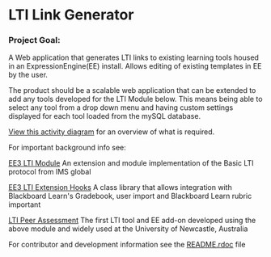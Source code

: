 # LTI Link Generator #
### Project Goal: ###

A Web application that generates LTI links to existing learning tools housed in an ExpressionEngine(EE) install. Allows editing of existing templates in EE by the user.  

The product should be a scalable web application that can be extended to add any tools developed for the LTI Module below. This means being able to select any tool from a drop down menu and having custom settings displayed for each tool loaded from the mySQL database.  

[View this activity diagram](https://drive.google.com/file/d/0BzkHPzzmmGjJN29GWUJodXpZSTA/view?usp=sharing) for an overview of what is required.

For important background info see:

[EE3 LTI Module](https://bitbucket.org/sijpkes/ee3-lti-module)
An extension and module implementation of the Basic LTI protocol from IMS global

[EE3 LTI Extension Hooks](https://bitbucket.org/sijpkes/ee3-lti-extension-hooks)
A class library that allows integration with Blackboard Learn's Gradebook, user import and Blackboard Learn rubric important

[LTI Peer Assessment](https://bitbucket.org/sijpkes/lti-peer-assessment)
The first LTI tool and EE add-on developed using the above module and widely used at the University of Newcastle, Australia

For contributor and development information see the [README.rdoc](https://github.com/sijpkes/lti_link_generator/blob/master/README.rdoc) file
